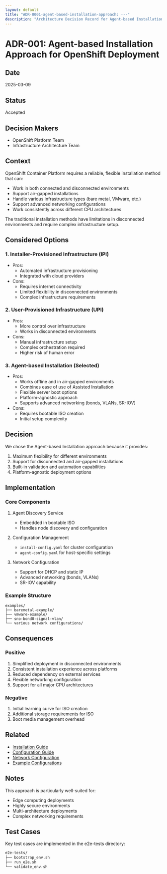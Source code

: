 ```yaml
---
layout: default
title: "ADR-0001-agent-based-installation-approach: ---"
description: "Architecture Decision Record for Agent-based Installation Approach for OpenShift Deployment"
---
```


# ADR-001: Agent-based Installation Approach for OpenShift Deployment

## Date
2025-03-09

## Status
Accepted

## Decision Makers
- OpenShift Platform Team
- Infrastructure Architecture Team

## Context
OpenShift Container Platform requires a reliable, flexible installation method that can:
- Work in both connected and disconnected environments
- Support air-gapped installations
- Handle various infrastructure types (bare metal, VMware, etc.)
- Support advanced networking configurations
- Work consistently across different CPU architectures

The traditional installation methods have limitations in disconnected environments and require complex infrastructure setup.

## Considered Options

### 1. Installer-Provisioned Infrastructure (IPI)
- Pros:
  - Automated infrastructure provisioning
  - Integrated with cloud providers
- Cons:
  - Requires internet connectivity
  - Limited flexibility in disconnected environments
  - Complex infrastructure requirements

### 2. User-Provisioned Infrastructure (UPI)
- Pros:
  - More control over infrastructure
  - Works in disconnected environments
- Cons:
  - Manual infrastructure setup
  - Complex orchestration required
  - Higher risk of human error

### 3. Agent-based Installation (Selected)
- Pros:
  - Works offline and in air-gapped environments
  - Combines ease of use of Assisted Installation
  - Flexible server boot options
  - Platform-agnostic approach
  - Supports advanced networking (bonds, VLANs, SR-IOV)
- Cons:
  - Requires bootable ISO creation
  - Initial setup complexity

## Decision
We chose the Agent-based Installation approach because it provides:
1. Maximum flexibility for different environments
2. Support for disconnected and air-gapped installations
3. Built-in validation and automation capabilities
4. Platform-agnostic deployment options

## Implementation

### Core Components
1. Agent Discovery Service
   - Embedded in bootable ISO
   - Handles node discovery and configuration

2. Configuration Management
   - `install-config.yaml` for cluster configuration
   - `agent-config.yaml` for host-specific settings

3. Network Configuration
   - Support for DHCP and static IP
   - Advanced networking (bonds, VLANs)
   - SR-IOV capability

### Example Structure
```
examples/
├── baremetal-example/
├── vmware-example/
├── sno-bond0-signal-vlan/
└── various network configurations/
```

## Consequences

### Positive
1. Simplified deployment in disconnected environments
2. Consistent installation experience across platforms
3. Reduced dependency on external services
4. Flexible networking configuration
5. Support for all major CPU architectures

### Negative
1. Initial learning curve for ISO creation
2. Additional storage requirements for ISO
3. Boot media management overhead

## Related
- [Installation Guide](../installation-guide)
- [Configuration Guide](../configuration-guide)
- [Network Configuration](../network-configuration)
- [Example Configurations](../../examples/)

## Notes
This approach is particularly well-suited for:
- Edge computing deployments
- Highly secure environments
- Multi-architecture deployments
- Complex networking requirements

## Test Cases
Key test cases are implemented in the e2e-tests directory:
```bash
e2e-tests/
├── bootstrap_env.sh
├── run_e2e.sh
└── validate_env.sh

